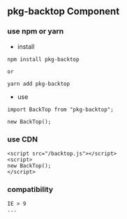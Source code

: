 ## pkg-backtop Component

### use npm or yarn
- install
```
npm install pkg-backtop

or

yarn add pkg-backtop
```

- use
```
import BackTop from "pkg-backtop";

new BackTop();
```

### use CDN
```
<script src="/backtop.js"></script>
<script>
new BackTop();
</script>
```

### compatibility
```
IE > 9
...
```